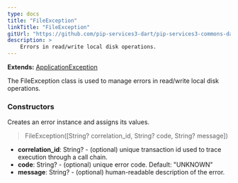 ```yaml
---
type: docs
title: "FileException"
linkTitle: "FileException"
gitUrl: "https://github.com/pip-services3-dart/pip-services3-commons-dart"
description: >
    Errors in read/write local disk operations.
---
```


**Extends:** [ApplicationException](../application_exception)

The FileException class is used to manage errors in read/write local disk operations.


### Constructors
Creates an error instance and assigns its values.

> FileException([String? correlation_id, String? code, String? message])

- **correlation_id**: String? - (optional) unique transaction id used to trace execution through a call chain.
- **code**: String? - (optional) unique error code. Default: "UNKNOWN"
- **message**: String? - (optional) human-readable description of the error.

